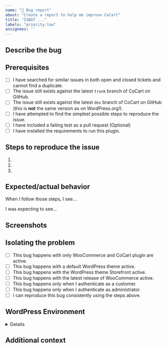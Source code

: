 ```yaml
---
name: "🐛 Bug report"
about: "Create a report to help me improve CoCart"
title: "ISBAT ..."
labels: "priority:low"
assignees: ''
---
```


<!-- Hi there! This form is for reporting bugs and issues specific to the CoCart plugin. This is not a support portal. -->

## Describe the bug

<!-- A clear and concise description of what the bug is. Please be as descriptive as possible. Issues lacking the below details, or for any other reason than to report a bug, may be closed without action. -->

## Prerequisites

<!-- Mark completed items with an [x] -->

- [ ] I have searched for similar issues in both open and closed tickets and cannot find a duplicate.
- [ ] The issue still exists against the latest `trunk` branch of CoCart on GitHub.
- [ ] The issue still exists against the latest `dev` branch of CoCart on GitHub (this is **not** the same version as on WordPress.org!).
- [ ] I have attempted to find the simplest possible steps to reproduce the issue.
- [ ] I have included a failing test as a pull request (Optional)
- [ ] I have installed the requirements to run this plugin.

## Steps to reproduce the issue

<!-- I need to be able to reproduce the bug in order to fix it so please be descriptive! -->

1.
2.
3.

## Expected/actual behavior

<!-- A clear and concise description of what actually happens. -->

When I follow those steps, I see...

I was expecting to see...

## Screenshots

<!-- If applicable, add screenshots to help explain your problem. -->

## Isolating the problem

<!-- Mark completed items with an [x] -->

- [ ] This bug happens with only WooCommerce and CoCart plugin are active.
- [ ] This bug happens with a default WordPress theme active.
- [ ] This bug happens with the WordPress theme Storefront active.
- [ ] This bug happens with the latest release of WooCommerce active.
- [ ] This bug happens only when I authenticate as a customer.
- [ ] This bug happens only when I authenticate as administrator.
- [ ] I can reproduce this bug consistently using the steps above.

## WordPress Environment

<details>
```
Go to "WooCommerce > System Status then copy and paste the system status report here.
```
</details>

## Additional context

<!--Any additional context or details you think might be helpful.-->
